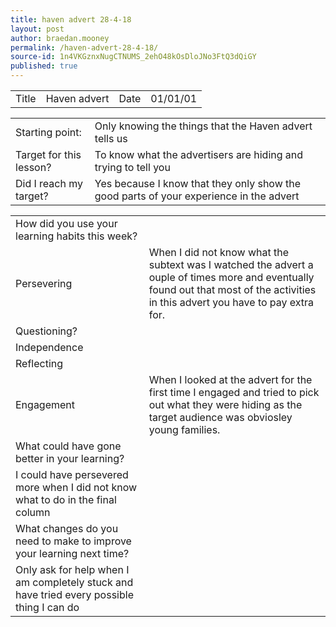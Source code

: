 ```yaml
---
title: haven advert 28-4-18
layout: post
author: braedan.mooney
permalink: /haven-advert-28-4-18/
source-id: 1n4VKGznxNugCTNUMS_2ehO48kOsDloJNo3FtQ3dQiGY
published: true
---
```

<table>
  <tr>
    <td>Title</td>
    <td>Haven advert</td>
    <td>Date</td>
    <td>01/01/01</td>
  </tr>
</table>


<table>
  <tr>
    <td>Starting point:</td>
    <td>Only knowing the things that the Haven advert tells us</td>
  </tr>
  <tr>
    <td>Target for this lesson?</td>
    <td>To know what the advertisers are hiding and trying to tell you</td>
  </tr>
  <tr>
    <td>Did I reach my target? </td>
    <td>Yes because I know that they only show the good parts of your experience in the advert</td>
  </tr>
</table>


<table>
  <tr>
    <td>How did you use your learning habits this week?</td>
    <td></td>
  </tr>
  <tr>
    <td>Persevering</td>
    <td>When I did not know what the subtext was I watched the advert a ouple of times more and eventually found out that most of the activities in this advert you have to pay extra for.</td>
  </tr>
  <tr>
    <td>Questioning?</td>
    <td></td>
  </tr>
  <tr>
    <td>Independence</td>
    <td></td>
  </tr>
  <tr>
    <td>Reflecting</td>
    <td></td>
  </tr>
  <tr>
    <td>Engagement</td>
    <td>When I looked at the advert for the first time I engaged and tried to pick out what they were hiding as the target audience was obviosley young families.</td>
  </tr>
  <tr>
    <td>What could have gone better in your learning?</td>
    <td></td>
  </tr>
  <tr>
    <td>I could have persevered more when I did not know what to do in the final column</td>
    <td></td>
  </tr>
  <tr>
    <td>What changes do you need to make to improve your learning next time?</td>
    <td></td>
  </tr>
  <tr>
    <td>Only ask for help when I am completely stuck and have tried every possible thing I can do</td>
    <td></td>
  </tr>
</table>


